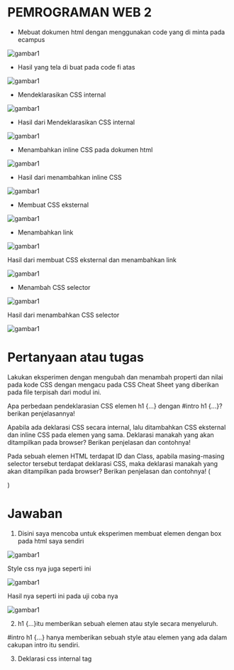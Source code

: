 # PEMROGRAMAN WEB 2

- Mebuat dokumen html dengan menggunakan code yang di minta pada ecampus

![gambar1](WEB-GAMBAR/WEBB1.png)

- Hasil yang tela di buat pada code fi atas

![gambar1](WEB-GAMBAR/WEBB2.png)

- Mendeklarasikan CSS internal

![gambar1](WEB-GAMBAR/WEBB3.png)

- Hasil dari Mendeklarasikan CSS internal

![gambar1](WEB-GAMBAR/WEBB4.png)

- Menambahkan inline CSS pada dokumen html

![gambar1](WEB-GAMBAR/WEBB5.png)

- Hasil dari menambahkan inline CSS

![gambar1](WEB-GAMBAR/WEBB6.png)

- Membuat CSS eksternal 

![gambar1](WEB-GAMBAR/WEBB9.png)

- Menambahkan link 

![gambar1](WEB-GAMBAR/WEBB7.png)

Hasil dari membuat CSS eksternal dan menambahkan link

![gambar1](WEB-GAMBAR/WEBB8.png)

- Menambah CSS selector

![gambar1](WEB-GAMBAR/WEBB10.png)

Hasil dari menambahkan CSS selector

![gambar1](WEB-GAMBAR/WEBB11.png)

# Pertanyaan atau tugas

Lakukan eksperimen dengan mengubah dan menambah properti dan nilai pada kode CSS dengan mengacu pada CSS Cheat Sheet yang diberikan pada file terpisah dari modul ini.

Apa perbedaan pendeklarasian CSS elemen h1 {...} dengan #intro h1 {...}? berikan penjelasannya!

Apabila ada deklarasi CSS secara internal, lalu ditambahkan CSS eksternal dan inline CSS pada elemen yang sama. Deklarasi manakah yang akan ditampilkan pada browser? Berikan penjelasan dan contohnya!

Pada sebuah elemen HTML terdapat ID dan Class, apabila masing-masing selector tersebut terdapat deklarasi CSS, maka deklarasi manakah yang akan ditampilkan pada browser? Berikan penjelasan dan contohnya! 
(<p id="paragraf-1" class="text-paragraf">)

# Jawaban

1. Disini saya mencoba untuk eksperimen membuat elemen dengan box pada html saya sendiri

![gambar1](WEB-GAMBAR/WEBB12.png)

 Style css nya juga seperti ini

![gambar1](WEB-GAMBAR/WEBB13.png)

Hasil nya seperti ini pada uji coba nya

![gambar1](WEB-GAMBAR/WEBB14.png)

2. h1 {...}itu memberikan sebuah elemen atau style secara menyeluruh.

#intro h1 {...} hanya memberikan sebuah style atau elemen yang ada dalam cakupan intro itu sendiri.

3. Deklarasi css internal tag <style>

![gambar1](WEB-GAMBAR/WEBB17.png)

Inline CSS

![gambar1](WEB-GAMBAR/WEBB18.png)

4. ID adalah kebalikan atau hasil sebaliknya dari selector class yang dimana ID hanya bisa di gunakan pada satu halaman saja namun selector class dapat di gunakan di setiap halaman

![gambar1](WEB-GAMBAR/WEBB15.png)


![gambar1](WEB-GAMBAR/WEBB16.png)
